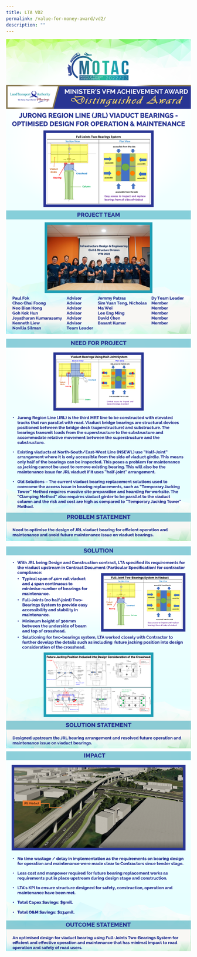 ```yaml
---
title: LTA VD2
permalink: /value-for-money-award/vd2/
description: ""
---
```

![](/images/VFM/VD2/VD2%201.png)
![](/images/VFM/VD2/VD2%202.png)
![](/images/VFM/VD2/VD2%203.png)
![](/images/VFM/VD2/VD2%204.png)